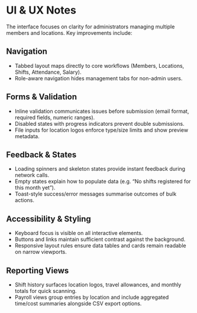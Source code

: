 # UI & UX Notes

The interface focuses on clarity for administrators managing multiple members
and locations. Key improvements include:

## Navigation

- Tabbed layout maps directly to core workflows (Members, Locations, Shifts,
  Attendance, Salary).
- Role-aware navigation hides management tabs for non-admin users.

## Forms & Validation

- Inline validation communicates issues before submission (email format,
  required fields, numeric ranges).
- Disabled states with progress indicators prevent double submissions.
- File inputs for location logos enforce type/size limits and show preview
  metadata.

## Feedback & States

- Loading spinners and skeleton states provide instant feedback during network
  calls.
- Empty states explain how to populate data (e.g. “No shifts registered for this
  month yet”).
- Toast-style success/error messages summarise outcomes of bulk actions.

## Accessibility & Styling

- Keyboard focus is visible on all interactive elements.
- Buttons and links maintain sufficient contrast against the background.
- Responsive layout rules ensure data tables and cards remain readable on narrow
  viewports.

## Reporting Views

- Shift history surfaces location logos, travel allowances, and monthly totals
  for quick scanning.
- Payroll views group entries by location and include aggregated time/cost
  summaries alongside CSV export options.
